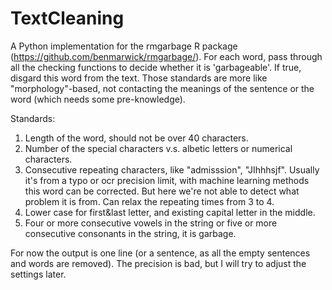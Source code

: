 # TextCleaning

A Python implementation for the rmgarbage R package (https://github.com/benmarwick/rmgarbage/). For each word, pass through all the checking functions to decide whether it is 'garbageable'. If true, disgard this word from the text. Those standards are more like "morphology"-based, not contacting the meanings of the sentence or the word (which needs some pre-knowledge). 

Standards:
1. Length of the word, should not be over 40 characters.
2. Number of the special characters v.s. albetic letters or numerical characters.
3. Consecutive repeating characters, like "admisssion", "JIhhhsjf". Usually it's from a typo or ocr precision limit, with machine learning methods this word can be corrected. But here we're not able to detect what problem it is from. Can relax the repeating times from 3 to 4.
4. Lower case for first&last letter, and existing capital letter in the middle.
5. Four or more consecutive vowels in the string or five or more consecutive consonants in the string, it is garbage.

For now the output is one line (or a sentence, as all the empty sentences and words are removed). The precision is bad, but I will try to adjust the settings later. 
